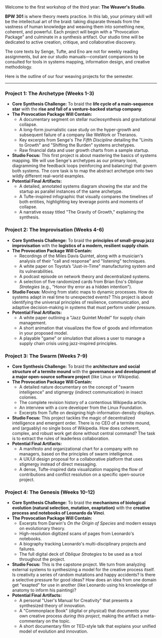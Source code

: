 Welcome to the first workshop of the third year: **The Weaver's Studio**.

**BPW 301** is where theory meets practice. In this lab, your primary skill will be the intellectual art of the braid: taking disparate threads from the vastness of human knowledge and weaving them into something new, coherent, and powerful. Each project will begin with a "Provocation Package" and culminate in a synthesis artifact. Our studio time will be dedicated to active creation, critique, and collaborative discovery.

The core texts by Senge, Tufte, and Eno are not for weekly reading assignments, but are our studio manuals—constant companions to be consulted for tools in systems mapping, information design, and creative methodology.

Here is the outline of our four weaving projects for the semester.

---

### **Project 1: The Archetype (Weeks 1-3)**

* **Core Synthesis Challenge:** To braid the **life cycle of a main-sequence star** with the **rise and fall of a venture-backed startup company**.
* **The Provocation Package Will Contain:**
    * A documentary segment on stellar nucleosynthesis and gravitational collapse.
    * A long-form journalistic case study on the hyper-growth and subsequent failure of a company like WeWork or Theranos.
    * Key excerpts from Senge's *The Fifth Discipline* detailing the "Limits to Growth" and "Shifting the Burden" systems archetypes.
    * Raw financial data and user growth charts from a sample startup.
* **Studio Focus:** This first project is about mastering the basics of systems mapping. We will use Senge's archetypes as our primary loom, diagramming the feedback loops (reinforcing and balancing) that govern both systems. The core task is to map the abstract archetype onto two wildly different real-world examples.
* **Potential Final Artifacts:**
    * A detailed, annotated systems diagram showing the star and the startup as parallel instances of the same archetype.
    * A Tufte-inspired infographic that visually compares the timelines of both entities, highlighting key leverage points and moments of collapse.
    * A narrative essay titled "The Gravity of Growth," explaining the synthesis.

### **Project 2: The Improvisation (Weeks 4-6)**

* **Core Synthesis Challenge:** To braid the **principles of small-group jazz improvisation** with the **logistics of a modern, resilient supply chain**.
* **The Provocation Package Will Contain:**
    * Recordings of the Miles Davis Quintet, along with a musician's analysis of their "call and response" and "listening" techniques.
    * A white paper on Toyota’s "Just-in-Time" manufacturing system and its vulnerabilities.
    * A podcast episode on network theory and decentralized systems.
    * A selection of five randomized cards from Brian Eno's *Oblique Strategies* (e.g., "Honor thy error as a hidden intention").
* **Studio Focus:** Moving from static maps to dynamic processes. How do systems adapt in real time to unexpected events? This project is about identifying the universal principles of resilience, communication, and adaptive decision-making in systems that must perform under pressure.
* **Potential Final Artifacts:**
    * A white paper outlining a "Jazz Quintet Model" for supply chain management.
    * A short animation that visualizes the flow of goods and information in your proposed model.
    * A playable "game" or simulation that allows a user to manage a supply chain crisis using jazz-inspired principles.

### **Project 3: The Swarm (Weeks 7-9)**

* **Core Synthesis Challenge:** To braid the **architecture and social structure of a termite mound** with the **governance and development of a major open-source software project** (like Linux or Wikipedia).
* **The Provocation Package Will Contain:**
    * A detailed nature documentary on the concept of "swarm intelligence" and stigmergy (indirect communication) in insect colonies.
    * The complete revision history of a contentious Wikipedia article.
    * An interview with a core developer from the Linux Foundation.
    * Excerpts from Tufte on designing high-information-density displays.
* **Studio Focus:** This project tackles the magic of decentralized intelligence and emergent order. There is no CEO of a termite mound, and (arguably) no single boss of Wikipedia. How does coherent, complex, and robust work get done without central command? The task is to extract the rules of leaderless collaboration.
* **Potential Final Artifacts:**
    * A manifesto and organizational chart for a company with no managers, based on the principles of swarm intelligence.
    * A UX/UI design proposal for a collaborative platform that uses stigmergy instead of direct messaging.
    * A dense, Tufte-inspired data visualization mapping the flow of contributions and conflict resolution on a specific open-source project.

### **Project 4: The Genesis (Weeks 10-12)**

* **Core Synthesis Challenge:** To braid the **mechanisms of biological evolution (natural selection, mutation, exaptation)** with the **creative process and notebooks of Leonardo da Vinci**.
* **The Provocation Package Will Contain:**
    * Excerpts from Darwin's *On the Origin of Species* and modern essays on evolutionary theory.
    * High-resolution digitized scans of pages from Leonardo's notebooks.
    * A biography tracking Leonardo's multi-disciplinary projects and failures.
    * The full digital deck of *Oblique Strategies* to be used as a tool throughout the project.
* **Studio Focus:** This is the capstone project. We turn from analyzing external systems to synthesizing a model for the creative process itself. Is creativity a series of random mutations and happy accidents? Is there a selective pressure for good ideas? How does an idea from one domain get "exapted" for use in another (like Leonardo using his knowledge of anatomy to inform his painting)?
* **Potential Final Artifacts:**
    * A personal "User's Manual for Creativity" that presents a synthesized theory of innovation.
    * A "Commonplace Book" (digital or physical) that documents your own creative process *during this project*, making the artifact a meta-commentary on the topic.
    * A short documentary film or TED-style talk that explains your unified model of evolution and innovation.
